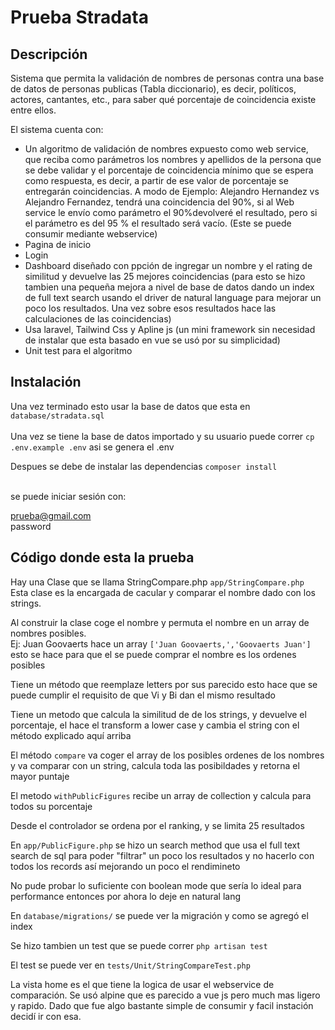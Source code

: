 # Prueba Stradata

## Descripción
Sistema que permita la validación de nombres de personas contra una base de datos de personas publicas (Tabla diccionario), 
es decir, políticos, actores, cantantes, etc., para saber qué porcentaje de
coincidencia existe entre ellos.

El sistema cuenta con: 
- Un algoritmo de validación de nombres expuesto como web service, que
  reciba como parámetros los nombres y apellidos de la persona que se debe
  validar y el porcentaje de coincidencia mínimo que se espera como
  respuesta, es decir, a partir de ese valor de porcentaje se entregarán
  coincidencias. A modo de Ejemplo: Alejandro Hernandez vs Alejandro
  Fernandez, tendrá una coincidencia del 90%, si al Web service le envío
  como parámetro el 90%devolveré el resultado, pero si el parámetro es del
  95 % el resultado será vacío. (Este se puede consumir mediante webservice)
- Pagina de inicio 
- Login
- Dashboard diseñado con ppción de ingregar un nombre y el rating de similitud y devuelve las 25 mejores coincidencias
(para esto se hizo tambien una pequeña mejora a nivel de base de datos dando un index de full text search usando el driver de natural language 
para mejorar un poco los resultados. Una vez sobre esos resultados hace las calculaciones de las coincidencias)
- Usa laravel, Tailwind Css y Apline js (un mini framework sin necesidad de instalar que esta basado en vue se usó por su simplicidad)
- Unit test para el algoritmo

## Instalación

Una vez terminado esto usar la base de datos que esta en <br>
`database/stradata.sql` <br>
<br>
Una vez se tiene la base de datos importado y su usuario puede correr
`cp .env.example .env` asi se genera el .env
 
Despues se debe de instalar las dependencias 
`composer install` <br> <br>

se puede iniciar sesión con: <br>

prueba@gmail.com <br>
password

## Código donde esta la prueba

Hay una Clase que se llama StringCompare.php
`app/StringCompare.php` <br>
Esta clase es la encargada de cacular y comparar el nombre dado con los strings.

Al construir la clase coge el nombre y permuta el nombre en un array de nombres posibles. <br>
Ej: Juan Goovaerts hace un array `['Juan Goovaerts,','Goovaerts Juan']` esto se hace para que el
se puede comprar el nombre es los ordenes posibles

Tiene un método que reemplaze letters por sus parecido esto hace que se puede cumplir el requisito de que Vi y Bi dan el mismo resultado

Tiene un metodo que calcula la similitud de de los strings, y devuelve el porcentaje, el hace el transform a lower case y cambia el string con el método explicado aquí arriba

El método `compare` va coger el array de los posibles ordenes de los nombres y va comparar con un string, calcula toda las posibildades y retorna el mayor puntaje

El metodo `withPublicFigures` recibe un array de collection y calcula para todos su porcentaje

Desde el controlador se ordena por el ranking, y se limita 25 resultados

En `app/PublicFigure.php`  se hizo un search method que usa el full text search de sql para poder "filtrar" un poco los resultados y no hacerlo con todos los records así mejorando un poco el rendimineto

No pude probar lo suficiente con boolean mode que sería lo ideal para performance entonces por ahora lo deje en natural lang

En `database/migrations/` se puede ver la migración y como se agregó el index


Se hizo tambien un test que se puede correr 
`php artisan test`

El test se puede ver en
`tests/Unit/StringCompareTest.php`

La vista home es el que tiene la logica de usar el webservice de comparación.
Se usó alpine que es parecido a vue js pero much mas ligero y rapido.
Dado que fue algo bastante simple de consumir y facil instación decidí ir con esa.



